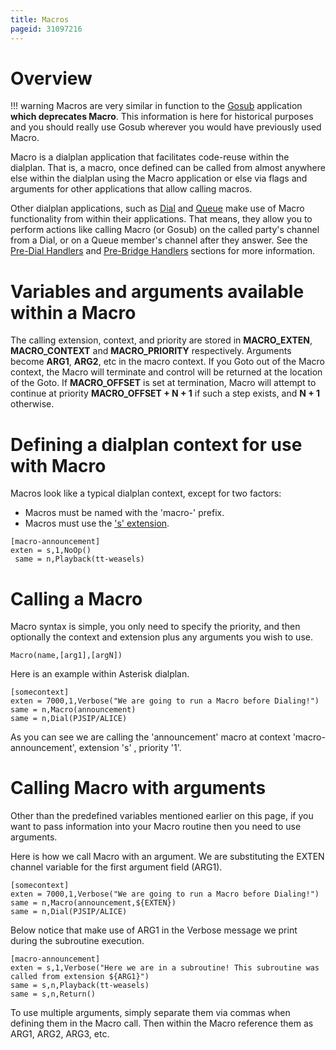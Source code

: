 ```yaml
---
title: Macros
pageid: 31097216
---
```


Overview
========

!!! warning 
    Macros are very similar in function to the [Gosub](/Configuration/Dialplan/Subroutines/Gosub) application **which deprecates Macro**. This information is here for historical purposes and you should really use Gosub wherever you would have previously used Macro.

[//]: # (end-warning)

Macro is a dialplan application that facilitates code-reuse within the dialplan. That is, a macro, once defined can be called from almost anywhere else within the dialplan using the Macro application or else via flags and arguments for other applications that allow calling macros.

Other dialplan applications, such as [Dial](/Latest_API/API_Documentation/Dialplan_Applications/Dial) and [Queue](/Latest_API/API_Documentation/Dialplan_Applications/Dial) make use of Macro functionality from within their applications. That means, they allow you to perform actions like calling Macro (or Gosub) on the called party's channel from a Dial, or on a Queue member's channel after they answer. See the [Pre-Dial Handlers](/Configuration/Dialplan/Subroutines/Pre-Dial-Handlers) and [Pre-Bridge Handlers](/Configuration/Dialplan/Subroutines/Pre-Bridge-Handlers) sections for more information.

Variables and arguments available within a Macro
================================================

The calling extension, context, and priority are stored in **MACRO_EXTEN**, **MACRO_CONTEXT** and **MACRO_PRIORITY** respectively. Arguments become **ARG1**, **ARG2**, etc in the macro context. If you Goto out of the Macro context, the Macro will terminate and control will be returned at the location of the Goto. If **MACRO_OFFSET** is set at termination, Macro will attempt to continue at priority **MACRO_OFFSET + N + 1** if such a step exists, and **N + 1** otherwise.

Defining a dialplan context for use with Macro
==============================================

Macros look like a typical dialplan context, except for two factors:

* Macros must be named with the 'macro-' prefix.
* Macros must use the ['s' extension](/Configuration/Dialplan/Special-Dialplan-Extensions).

```
[macro-announcement]
exten = s,1,NoOp()
 same = n,Playback(tt-weasels)

```

Calling a Macro
===============

Macro syntax is simple, you only need to specify the priority, and then optionally the context and extension plus any arguments you wish to use.

```
Macro(name,[arg1],[argN])

```

Here is an example within Asterisk dialplan.

```
[somecontext]
exten = 7000,1,Verbose("We are going to run a Macro before Dialing!")
same = n,Macro(announcement)
same = n,Dial(PJSIP/ALICE)

```

As you can see we are calling the 'announcement' macro at context 'macro-announcement', extension 's' , priority '1'.

Calling Macro with arguments
============================

Other than the predefined variables mentioned earlier on this page, if you want to pass information into your Macro routine then you need to use arguments.

Here is how we call Macro with an argument. We are substituting the EXTEN channel variable for the first argument field (ARG1).

```
[somecontext]
exten = 7000,1,Verbose("We are going to run a Macro before Dialing!")
same = n,Macro(announcement,${EXTEN})
same = n,Dial(PJSIP/ALICE)

```

Below notice that make use of ARG1 in the Verbose message we print during the subroutine execution.

```
[macro-announcement]
exten = s,1,Verbose("Here we are in a subroutine! This subroutine was called from extension ${ARG1}")
same = s,n,Playback(tt-weasels)
same = s,n,Return()

```

To use multiple arguments, simply separate them via commas when defining them in the Macro call. Then within the Macro reference them as ARG1, ARG2, ARG3, etc.
